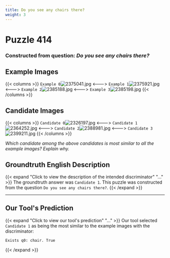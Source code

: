 ```yaml
---
title: Do you see any chairs there?
weight: 3
---
```


# Puzzle 414
### Constructed from question: _Do you see any chairs there?_


## Example Images
{{< columns >}}
`Example 0`![2375041.jpg](/gqa_images/2375041.jpg)
<--->
`Example 1`![2375921.jpg](/gqa_images/2375921.jpg)
<--->
`Example 2`![2385188.jpg](/gqa_images/2385188.jpg)
<--->
`Example 3`![2385198.jpg](/gqa_images/2385198.jpg)
{{< /columns >}}

## Candidate Images
{{< columns >}}
`Candidate 0`![2326197.jpg](/gqa_images/2326197.jpg)
<--->
`Candidate 1`![2364252.jpg](/gqa_images/2364252.jpg)
<--->
`Candidate 2`![2388981.jpg](/gqa_images/2388981.jpg)
<--->
`Candidate 3`![2399211.jpg](/gqa_images/2399211.jpg)
{{< /columns >}}

*Which candidate among the above candidates is most similar to all the example images? Explain why.*

## Groundtruth English Description

{{< expand "Click to view the description of the intended discriminator" "..." >}}
The groundtruth answer was `Candidate 1`. This puzzle was constructed from the question `Do you see any chairs there?`.
{{< /expand >}}

---

## Our Tool's Prediction

{{< expand "Click to view our tool's prediction" "..." >}}
Our tool selected `Candidate 1` as being the most similar to the example images with the discriminator:
```plaintext
Exists q0: chair. True
```
{{< /expand >}}
